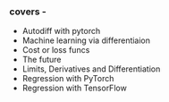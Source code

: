 ### covers - 
- Autodiff with pytorch
- Machine learning via differentiaion
- Cost or loss funcs
- The future 
- Limits, Derivatives and Differentiation
- Regression with PyTorch
- Regression with TensorFlow
